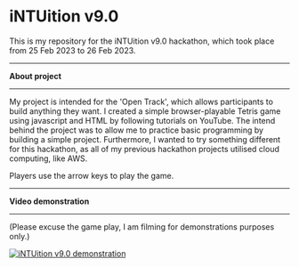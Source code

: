 # iNTUition v9.0
 
This is my repository for the iNTUition v9.0 hackathon, which took place from 25 Feb 2023 to 26 Feb 2023.

***

<strong>About project</strong>

***

My project is intended for the 'Open Track', which allows participants to build anything they want. I created a simple browser-playable Tetris game using javascript and HTML by following tutorials on YouTube. The intend behind the project was to allow me to practice basic programming by building a simple project. Furthermore, I wanted to try something different for this hackathon, as all of my previous hackathon projects utilised cloud computing, like AWS.

Players use the arrow keys to play the game. 

***

<strong>Video demonstration</strong>

***

(Please excuse the game play, I am filming for demonstrations purposes only.)

[![iNTUition v9.0 demonstration](http://img.youtube.com/vi/hKilWgW8UwE/0.jpg)](http://www.youtube.com/watch?v=hKilWgW8UwE)

